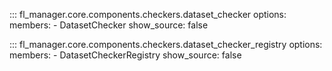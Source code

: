 ::: fl_manager.core.components.checkers.dataset_checker
    options:
      members:
      - DatasetChecker
      show_source: false

::: fl_manager.core.components.checkers.dataset_checker_registry
    options:
      members:
      - DatasetCheckerRegistry
      show_source: false
